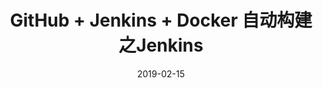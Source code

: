 ---
title: GitHub + Jenkins + Docker 自动构建之Jenkins
categories: 
tags: server
copyright: true
comments: true
description: 
date: 2019-02-15
thumbnail: /pic/3.jpg
disqusId: GitHub + Jenkins + Docker自动构建之Jenkins
---
